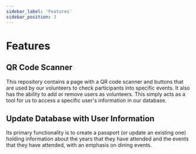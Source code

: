 ```yaml
---
sidebar_label: 'Features'
sidebar_position: 3
---
```


# Features

## QR Code Scanner
This repository contains a page with a QR code scanner and buttons that are used by our volunteers to check participants into specific events. It also has the ability to add or remove users as volunteers. This simply acts as a tool for us to access a specific user's information in our database.

## Update Database with User Information
Its primary functionality is to create a passport (or update an existing one) holding information about the years that they have attended and the events that they have attended, with an emphasis on dining events.